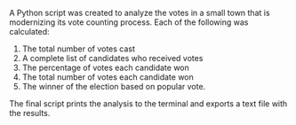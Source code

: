 A Python script was created to analyze the votes in a small town that is modernizing its vote counting process. Each of the following was calculated:
1.  The total number of votes cast
2.  A complete list of candidates who received votes
3.  The percentage of votes each candidate won
4.  The total number of votes each candidate won
5.  The winner of the election based on popular vote.

The final script prints the analysis to the terminal and exports a text file with the results.
